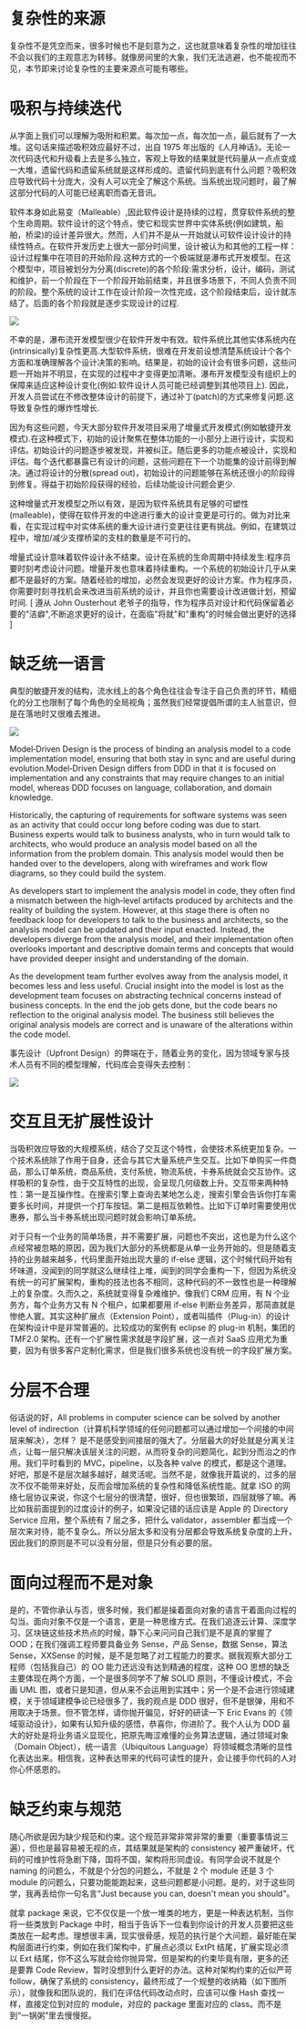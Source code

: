 # 复杂性的来源

复杂性不是凭空而来，很多时候也不是刻意为之，这也就意味着复杂性的增加往往不会以我们的主观意志为转移。就像房间里的大象，我们无法逃避，也不能视而不见，本节即来讨论复杂性的主要来源点可能有哪些。

# 吸积与持续迭代

从字面上我们可以理解为吸附和积累。每次加一点，每次加一点，最后就有了一大堆。这句话来描述吸积效应最好不过，出自 1975 年出版的《人月神话》。无论一次代码迭代和升级看上去是多么独立，客观上导致的结果就是代码量从一点点变成一大堆，遗留代码和遗留系统就是这样形成的。遗留代码到底有什么问题？吸积效应导致代码十分庞大，没有人可以完全了解这个系统。当系统出现问题时，最了解这部分代码的人可能已经离职而杳无音讯。

软件本身如此易变（Malleable）,因此软件设计是持续的过程，贯穿软件系统的整个生命周期。软件设计的这个特点，使它和现实世界中实体系统(例如建筑，船舶，桥梁)的设计差异很大。然而，人们并不是从一开始就认可软件设计设计的持续性特点。在软件开发历史上很大一部分时间里，设计被认为和其他的工程一样：设计过程集中在项目的开始阶段.这种方式的一个极端就是瀑布式开发模型。在这个模型中，项目被划分为分离(discrete)的各个阶段:需求分析，设计，编码，测试和维护，前一个阶段在下一个阶段开始前结束，并且很多场景下，不同人负责不同的阶段。整个系统的设计工作在设计阶段一次性完成，这个阶段结束后，设计就冻结了。后面的各个阶段就是逐步实现设计的过程.

![](https://i.postimg.cc/YSt6fs1h/image.png)

不幸的是，瀑布流开发模型很少在软件开发中有效。软件系统比其他实体系统内在(intrinsically)复杂性更高.大型软件系统，很难在开发前设想清楚系统设计个各个方面和准确理解各个设计决策的影响。结果是，初始的设计会有很多问题，这些问题一开始并不明显，在实现的过程中才变得更加清晰。瀑布开发模型没有组织上的保障来适应这种设计变化(例如:软件设计人员可能已经调整到其他项目上). 因此，开发人员尝试在不修改整体设计的前提下，通过补丁(patch)的方式来修复问题.这导致复杂性的爆炸性增长.

因为有这些问题，今天大部分软件开发项目采用了增量式开发模式(例如敏捷开发模式).在这种模式下，初始的设计聚焦在整体功能的一小部分上进行设计，实现和评估。初始设计的问题逐步被发现，并被纠正。随后更多的功能点被设计，实现和评估。每个迭代都暴露已有设计的问题，这些问题在下一个功能集的设计前得到解决。通过将设计的分散(spread out)，初始设计的问题能够在系统还很小的阶段得到修复。得益于初始阶段获得的经验，后续功能设计问题会更少.

这种增量式开发模型之所以有效，是因为软件系统具有足够的可塑性(malleable)，使得在软件开发的中途进行重大的设计变更是可行的。做为对比来看，在实现过程中对实体系统的重大设计进行变更往往更有挑战。例如，在建筑过程中，增加/减少支撑桥梁的支柱的数量是不可行的。

增量式设计意味着软件设计永不结束。设计在系统的生命周期中持续发生:程序员要时刻考虑设计问题。增量开发也意味着持续重构。一个系统的初始设计几乎从来都不是最好的方案。随着经验的增加，必然会发现更好的设计方案。作为程序员，你需要时刻寻找机会来改进当前系统的设计，并且你也需要设计改进做计划，预留时间. [ 遵从 John Ousterhout 老爷子的指导，作为程序员对设计和代码保留着必要的"洁癖",不断追求更好的设计，在面临"将就"和"重构"的时候会做出更好的选择 ]

# 缺乏统一语言

典型的敏捷开发的结构，流水线上的各个角色往往会专注于自己负责的环节，精细化的分工也限制了每个角色的全局视角；虽然我们经常提倡所谓的主人翁意识，但是在落地时又很难去推进。

![](https://i.postimg.cc/QNKPFZmf/image.png)

Model‐Driven Design is the process of binding an analysis model to a code implementation model, ensuring that both stay in sync and are useful during evolution.Model‐Driven Design differs from DDD in that it is focused on implementation and any constraints that may require changes to an initial model, whereas DDD focuses on language, collaboration, and domain knowledge.

Historically, the capturing of requirements for software systems was seen as an activity that could occur long before coding was due to start. Business experts would talk to business analysts, who in turn would talk to architects, who would produce an analysis model based on all the information from the problem domain. This analysis model would then be handed over to the developers, along with wireframes and work flow diagrams, so they could build the system.

As developers start to implement the analysis model in code, they often find a mismatch between the high‐level artifacts produced by architects and the reality of building the system. However, at this stage there is often no feedback loop for developers to talk to the business and architects, so the analysis model can be updated and their input enacted. Instead, the developers diverge from the analysis model, and their implementation often overlooks important and descriptive domain terms and concepts that would have provided deeper insight and understanding of the domain.

As the development team further evolves away from the analysis model, it becomes less and less useful. Crucial insight into the model is lost as the development team focuses on abstracting technical concerns instead of business concepts. In the end the job gets done, but the code bears no reflection to the original analysis model. The business still believes the original analysis models are correct and is unaware of the alterations within the code model.

事先设计（Upfront Design）的弊端在于，随着业务的变化，因为领域专家与技术人员有不同的模型理解，代码库会变得失去控制：

![](https://i.postimg.cc/pr4nn0Bc/image.png)

# 交互且无扩展性设计

当吸积效应导致的大规模系统，结合了交互这个特性，会使技术系统更加复杂。一个技术系统除了作用于自身，还会与其它大量系统产生交互。比如下单购买一件商品，那么订单系统，商品系统，支付系统，物流系统，卡券系统就会交互协作。这样吸积的复杂性，由于交互特性的出现，会呈现几何级数上升。交互带来两种特性：第一是互操作性。在搜索引擎上查询去某地怎么走，搜索引擎会告诉你打车需要多长时间，并提供一个打车按钮。第二是相互依赖性。比如下订单时需要使用优惠券，那么当卡券系统出现问题时就会影响订单系统。

对于只有一个业务的简单场景，并不需要扩展，问题也不突出，这也是为什么这个点经常被忽略的原因，因为我们大部分的系统都是从单一业务开始的。但是随着支持的业务越来越多，代码里面开始出现大量的 if-else 逻辑，这个时候代码开始有坏味道，没闻到的同学就这么继续往上堆，闻到的同学会重构一下，但因为系统没有统一的可扩展架构，重构的技法也各不相同，这种代码的不一致性也是一种理解上的复杂度。久而久之，系统就变得复杂难维护。像我们 CRM 应用，有 N 个业务方，每个业务方又有 N 个租户，如果都要用 if-else 判断业务差异，那简直就是惨绝人寰。其实这种扩展点（Extension Point），或者叫插件（Plug-in）的设计在架构设计中是非常普遍的。比较成功的案例有 eclipse 的 plug-in 机制，集团的 TMF2.0 架构。还有一个扩展性需求就是字段扩展，这一点对 SaaS 应用尤为重要，因为有很多客户定制化需求，但是我们很多系统也没有统一的字段扩展方案。

# 分层不合理

俗话说的好，All problems in computer science can be solved by another level of indirection（计算机科学领域的任何问题都可以通过增加一个间接的中间层来解决），怎样？ 是不是感受到间接层的强大了。分层最大的好处就是分离关注点，让每一层只解决该层关注的问题，从而将复杂的问题简化，起到分而治之的作用。我们平时看到的 MVC，pipeline，以及各种 valve 的模式，都是这个道理。好吧，那是不是层次越多越好，越灵活呢。当然不是，就像我开篇说的，过多的层次不仅不能带来好处，反而会增加系统的复杂性和降低系统性能。就拿 ISO 的网络七层协议来说，你这个七层分的很清楚，很好，但也很繁琐，四层就够了嘛。再比如我前面提到的过度设计的例子，如果没记错的话应该是 Apple 的 Directory Service 应用，整个系统有 7 层之多，把什么 validator，assembler 都当成一个层次来对待，能不复杂么。所以分层太多和没有分层都会导致系统复杂度的上升，因此我们的原则是不可以没有分层，但是只分有必要的层。

# 面向过程而不是对象

是的，不管你承认与否，很多时候，我们都是操着面向对象的语言干着面向过程的勾当。面向对象不仅是一个语言，更是一种思维方式。在我们追逐云计算、深度学习、区块链这些技术热点的时候，静下心来问问自己我们是不是真的掌握了 OOD；在我们强调工程师要具备业务 Sense，产品 Sense，数据 Sense，算法 Sense，XXSense 的时候，是不是忽略了对工程能力的要求。据我观察大部分工程师（包括我自己）的 OO 能力还远没有达到精通的程度，这种 OO 思想的缺乏主要体现在两个方面，一个是很多同学不了解 SOLID 原则，不懂设计模式，不会画 UML 图，或者只是知道，但从来不会运用到实践中；另一个是不会进行领域建模，关于领域建模争论已经很多了，我的观点是 DDD 很好，但不是银弹，用和不用取决于场景。但不管怎样，请你抛开偏见，好好的研读一下 Eric Evans 的《领域驱动设计》，如果有认知升级的感悟，恭喜你，你进阶了。我个人认为 DDD 最大的好处是将业务语义显现化，把原先晦涩难懂的业务算法逻辑，通过领域对象（Domain Object），统一语言（Ubiquitous Language）将领域概念清晰的显性化表达出来。相信我，这种表达带来的代码可读性的提升，会让接手你代码的人对你心怀感恩的。

# 缺乏约束与规范

随心所欲是因为缺少规范和约束。这个规范非常非常非常的重要（重要事情说三遍），但也是最容易被无视的点，其结果就是架构的 consistency 被严重破坏，代码的可维护性将急剧下降，国将不国，架构将形同虚设。有同学会说不就是个 naming 的问题么，不就是个分包的问题么，不就是 2 个 module 还是 3 个 module 的问题么，只要功能能跑起来，这些问题都是小问题。是的，对于这些同学，我再丢给你一句名言“Just because you can, doesn't mean you should"。

就拿 package 来说，它不仅仅是一个放一堆类的地方，更是一种表达机制，当你将一些类放到 Package 中时，相当于告诉下一位看到你设计的开发人员要把这些类放在一起考虑。理想很丰满，现实很骨感，规范的执行是个大问题，最好能在架构层面进行约束，例如在我们架构中，扩展点必须以 ExtPt 结尾，扩展实现必须以 Ext 结尾，你不这么写就会给你抛异常。但是架构的约束毕竟有限，更多的还是要靠 Code Review，暂时没想到什么更好的办法。这种对架构约束的近似严苛 follow，确保了系统的 consistency，最终形成了一个规整的收纳箱（如下图所示），就像我和团队说的，我们在评估代码改动点时，应该可以像 Hash 查找一样，直接定位到对应的 module，对应的 package 里面对应的 class。而不是到“一锅粥”里去慢慢抠。
